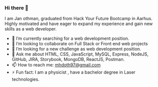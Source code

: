 ### Hi there 👋
I am Jan othman, graduated from Hack Your Future  Bootcamp in Aarhus. Highly motivated and have eager to expand my experience and gain new skills as a web developer.
- 🔭 I’m currently searching for a web development position.
- 👯 I’m looking to collaborate on Full Stack or Front end web projects
- 🤔 I’m looking for a new challenge as web development position.
- 💬 Ask me about HTML, CSS, JavaScript, MySQL, Express, NodeJS, GitHub, JIRA, Storybook, MongoDB, ReactJS, Postman.
- 📫 How to reach me: mhdoth97@gmail.com
- ⚡ Fun fact: I am a physicist , have a bachelor degree in Laser technologies.
